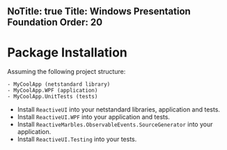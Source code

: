 NoTitle: true
Title: Windows Presentation Foundation
Order: 20
---

# Package Installation

Assuming the following project structure:

```
- MyCoolApp (netstandard library)
- MyCoolApp.WPF (application)
- MyCoolApp.UnitTests (tests)
```

* Install `ReactiveUI` into your netstandard libraries, application and tests.
* Install `ReactiveUI.WPF` into your application and tests.
* Install `ReactiveMarbles.ObservableEvents.SourceGenerator` into your application.
* Install `ReactiveUI.Testing` into your tests.

